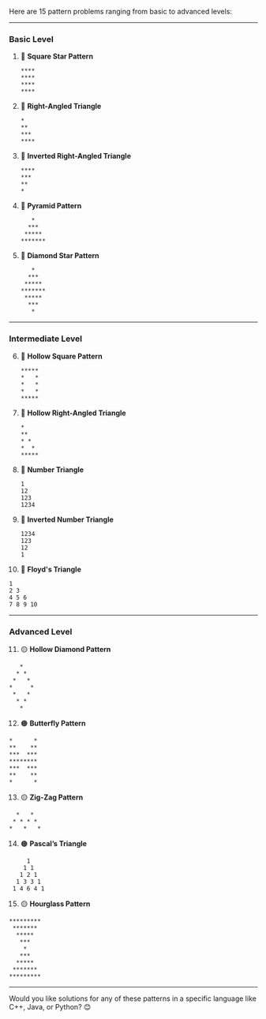 Here are 15 pattern problems ranging from basic to advanced levels:  

---

### **Basic Level**  
1. 🔸 **Square Star Pattern**  
   ```
   ****
   ****
   ****
   ****
   ```  

2. 🔹 **Right-Angled Triangle**  
   ```
   *
   **
   ***
   ****
   ```  

3. 🔹 **Inverted Right-Angled Triangle**  
   ```
   ****
   ***
   **
   *
   ```  

4. 🔸 **Pyramid Pattern**  
   ```
      *
     ***
    *****
   *******
   ```  

5. 🔹 **Diamond Star Pattern**  
   ```
      *
     ***
    *****
   *******
    *****
     ***
      *
   ```  

---

### **Intermediate Level**  
6. 🔷 **Hollow Square Pattern**  
   ```
   *****
   *   *
   *   *
   *   *
   *****
   ```  

7. 🔶 **Hollow Right-Angled Triangle**  
   ```
   *
   **
   * *
   *  *
   *****
   ```  

8. 🔷 **Number Triangle**  
   ```
   1
   12
   123
   1234
   ```  

9. 🔶 **Inverted Number Triangle**  
   ```
   1234
   123
   12
   1
   ```  

10. 🔷 **Floyd's Triangle**  
   ```
   1
   2 3
   4 5 6
   7 8 9 10
   ```  

---

### **Advanced Level**  
11. 🟡 **Hollow Diamond Pattern**  
   ```
      *
     * *
    *   *
   *     *
    *   *
     * *
      *
   ```  

12. 🟠 **Butterfly Pattern**  
   ```
   *      *
   **    **
   ***  ***
   ********
   ***  ***
   **    **
   *      *
   ```  

13. 🟡 **Zig-Zag Pattern**  
   ```
     *   *
    * * * *
   *   *   *
   ```  

14. 🟠 **Pascal’s Triangle**  
   ```
        1
       1 1
      1 2 1
     1 3 3 1
    1 4 6 4 1
   ```  

15. 🟡 **Hourglass Pattern**  
   ```
   *********
    *******
     *****
      ***
       *
      ***
     *****
    *******
   *********
   ```  

---

Would you like solutions for any of these patterns in a specific language like C++, Java, or Python? 😊
